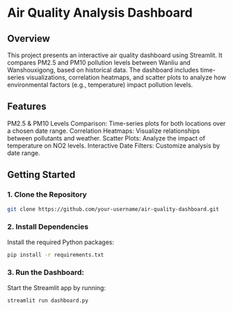 # Air Quality Analysis Dashboard
## Overview
This project presents an interactive air quality dashboard using Streamlit. It compares PM2.5 and PM10 pollution levels between Wanliu and Wanshouxigong, based on historical data. The dashboard includes time-series visualizations, correlation heatmaps, and scatter plots to analyze how environmental factors (e.g., temperature) impact pollution levels.

## Features
PM2.5 & PM10 Levels Comparison: Time-series plots for both locations over a chosen date range.
Correlation Heatmaps: Visualize relationships between pollutants and weather.
Scatter Plots: Analyze the impact of temperature on NO2 levels.
Interactive Date Filters: Customize analysis by date range.

## Getting Started
### 1. Clone the Repository
```bash
git clone https://github.com/your-username/air-quality-dashboard.git
```
### 2. Install Dependencies
Install the required Python packages:
```bash
pip install -r requirements.txt
```
### 3. Run the Dashboard:
Start the Streamlit app by running:
```bash
streamlit run dashboard.py
```
